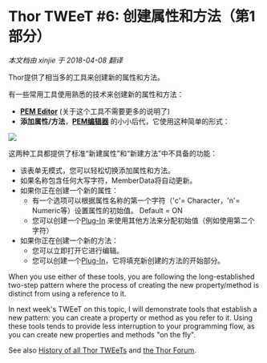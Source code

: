 ﻿Thor TWEeT #6: 创建属性和方法（第1部分）
===
_本文档由 xinjie 于 2018-04-08 翻译_

Thor提供了相当多的工具来创建新的属性和方法。 

有一些常用工具使用熟悉的技术来创建新的属性和方法： 

*   **[PEM Editor](https://github.com/VFPX/PEMEditor)** (关于这个工具不需要更多的说明了)
*   **添加属性/方法**，**[PEM编辑器](https://github.com/VFPX/PEMEditor)** 的小小后代，它使用这种简单的形式：

![](Images/Tweet6a.png)

这两种工具都提供了标准“新建属性”和“新建方法”中不具备的功能：

*   该表单无模式，您可以轻松切换添加属性和方法。
*   如果名称包含任何大写字符，MemberData将自动更新。
*   如果你正在创建一个新的属性：
    *   有一个选项可以根据属性名称的第一个字符（'c'= Character，'n'= Numeric等）设置属性的初始值。 Default = ON
    *   您可以创建一个[Plug-In](../Thor_add_plugins.md) 来使用其他方法来分配初始值（例如使用第二个字符）
*   如果你正在创建一个新的方法：
    *   您可以立即打开它进行编辑。
    *   您可以创建一个[Plug-In](../Thor_add_plugins.md)，它将填充新创建的方法的开始部分。
    
When you use either of these tools, you are following the long-established two-step pattern where the process of creating the new property/method is distinct from using a reference to it.

In next week's TWEeT on this topic, I will demonstrate tools that establish a new pattern: you can create a property or method as you refer to it. Using these tools tends to provide less interruption to your programming flow, as you can create new properties and methods "on the fly".

See also [History of all Thor TWEeTs](../TWEeTs.md) and [the Thor Forum](https://groups.google.com/forum/?fromgroups#!forum/FoxProThor).
